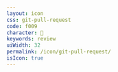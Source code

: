 ```yaml
---
layout: icon
css: git-pull-request
code: f009
character: 
keywords: review
uiWidth: 32
permalink: /icon/git-pull-request/
isIcon: true
---
```

